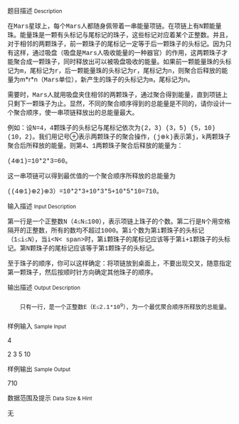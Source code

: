 <div class="panel panel-default">
<div class="area-title">
<span>
题目描述
<small>Description</small>
</span></div>
<div class="panel-body">

<p style=""><span style="">在</span><span style="font-family: Times New Roman,serif;"><span style=""><span><span style="font-family: Courier New,monospace;">Mars</span></span></span></span><span style="">星球上，每个</span><span style="font-family: Times New Roman,serif;"><span style=""><span><span style="font-family: Courier New,monospace;">Mars</span></span></span></span><span style="">人都随身佩带着一串能量项链。在项链上有</span><span style="font-family: Times New Roman,serif;"><span style=""><span><span style="font-family: Courier New,monospace;">N</span></span></span></span><span style="">颗能量珠。能量珠是一颗有头标记与尾标记的珠子，这些标记对应着某个正整数。并且，对于相邻的两颗珠子，前一颗珠子的尾标记一定等于后一颗珠子的头标记。因为只有这样，通过吸盘（吸盘是</span><span style="font-family: Times New Roman,serif;"><span style=""><span><span style="font-family: Courier New,monospace;">Mars</span></span></span></span><span style="">人吸收能量的一种器官）的作用，这两颗珠子才能聚合成一颗珠子，同时释放出可以被吸盘吸收的能量。如果前一颗能量珠的头标记为</span><span style="font-family: Times New Roman,serif;"><span style=""><span><span style="font-family: Courier New,monospace;">m</span></span></span></span><span style="">，尾标记为</span><span style="font-family: Times New Roman,serif;"><span style=""><span><span style="font-family: Courier New,monospace;">r</span></span></span></span><span style="">，后一颗能量珠的头标记为</span><span style="font-family: Times New Roman,serif;"><span style=""><span><span style="font-family: Courier New,monospace;">r</span></span></span></span><span style="">，尾标记为</span><span style="font-family: Times New Roman,serif;"><span style=""><span><span style="font-family: Courier New,monospace;">n</span></span></span></span><span style="">，则聚合后释放的能量为m*r*n（</span><span style="font-family: Times New Roman,serif;"><span style=""><span><span style="font-family: Courier New,monospace;">Mars</span></span></span></span><span style="">单位），新产生的珠子的头标记为</span><span style="font-family: Times New Roman,serif;"><span style=""><span><span style="font-family: Courier New,monospace;">m</span></span></span></span><span style="">，尾标记为</span><span style="font-family: Times New Roman,serif;"><span style=""><span><span style="font-family: Courier New,monospace;">n</span></span></span></span><span style="">。</span></p>
<p style=""><span style="">需要时，</span><span style="font-family: Times New Roman,serif;"><span style=""><span><span style="font-family: Courier New,monospace;">Mars</span></span></span></span><span style="">人就用吸盘夹住相邻的两颗珠子，通过聚合得到能量，直到项链上只剩下一颗珠子为止。显然，不同的聚合顺序得到的总能量是不同的，请你设计一个聚合顺序，使一串项链释放出的总能量最大。</span></p>
<p style=""><span style="">例如：设</span><span style="font-family: Times New Roman,serif;"><span style=""><span><span style="font-family: Courier New,monospace;">N=4</span></span></span></span><span style="">，</span><span style="font-family: Times New Roman,serif;"><span style=""><span><span style="font-family: Courier New,monospace;">4</span></span></span></span><span style="">颗珠子的头标记与尾标记依次为</span><span style="font-family: Times New Roman,serif;"><span style=""><span><span style="font-family: Courier New,monospace;">(2</span></span></span></span><span style="">，</span><span style="font-family: Times New Roman,serif;"><span style=""><span><span style="font-family: Courier New,monospace;">3) (3</span></span></span></span><span style="">，</span><span style="font-family: Times New Roman,serif;"><span style=""><span><span style="font-family: Courier New,monospace;">5) (5</span></span></span></span><span style="">，</span><span style="font-family: Times New Roman,serif;"><span style=""><span><span style="font-family: Courier New,monospace;">10) (10</span></span></span></span><span style="">，</span><span style="font-family: Times New Roman,serif;"><span style=""><span><span style="font-family: Courier New,monospace;">2)</span></span></span></span><span style="">。我们用记号⊕表示两颗珠子的聚合操作，</span><span style="font-family: Times New Roman,serif;"><span style=""><span><span style="font-family: Courier New,monospace;">(j</span><span style="">⊕</span><span style="font-family: Courier New,monospace;">k)</span></span></span></span><span style="">表示第</span><span style="font-family: Times New Roman,serif;"><span style=""><span><span style="font-family: Courier New,monospace;">j</span></span></span></span><span style="">，</span><span style="font-family: Times New Roman,serif;"><span style=""><span><span style="font-family: Courier New,monospace;">k</span></span></span></span><span style="">两颗珠子聚合后所释放的能量。则第</span><span style="font-family: Times New Roman,serif;"><span style=""><span><span style="font-family: Courier New,monospace;">4</span></span></span></span><span style="">、</span><span style="font-family: Times New Roman,serif;"><span style=""><span><span style="font-family: Courier New,monospace;">1</span></span></span></span><span style="">两颗珠子聚合后释放的能量为：</span></p>
<p style=""><span style="font-family: Times New Roman,serif;"><span style=""><span><span style="font-family: Courier New,monospace;">(4</span><span style="">⊕</span><span style="font-family: Courier New,monospace;">1)=10*2*3=60</span></span></span></span><span style="">。</span></p>
<p style=""><span style="">这一串项链可以得到最优值的一个聚合顺序所释放的总能量为</span></p>
<p style=""><span style="font-family: Times New Roman,serif;"><span style=""><span><span style="font-family: Courier New,monospace;">((4</span><span style="">⊕</span><span style="font-family: Courier New,monospace;">1)</span><span style="">⊕</span><span style="font-family: Courier New,monospace;">2)</span><span style="">⊕</span><span style="font-family: Courier New,monospace;">3</span></span></span></span><span style="">）</span><span style="font-family: Times New Roman,serif;"><span style=""><span><span style="font-family: Courier New,monospace;">=10*2*3+10*3*5+10*5*10=710</span></span></span></span><span style="">。</span></p>

</div>
</div>

<div class="panel panel-default">
<div class="area-title">
<span>
输入描述
<small>Input Description</small>
</span></div>
<div class="panel-body">
<p style=""><span style="">第一行是一个正整数</span><span style="font-family: Times New Roman,serif;"><span style=""><span><span style="font-family: Courier New,monospace;">N</span></span></span></span><span style="">（</span><span style="font-family: Times New Roman,serif;"><span style=""><span><span style="font-family: Courier New,monospace;">4</span><span style="">≤</span><span style="font-family: Courier New,monospace;">N</span><span style="">≤</span><span style="font-family: Courier New,monospace;">100</span></span></span></span><span style="">），表示项链上珠子的个数。第二行是</span><span style="font-family: Times New Roman,serif;"><span style=""><span><span style="font-family: Courier New,monospace;">N</span></span></span></span><span style="">个用空格隔开的正整数，所有的数均不超过</span><span style="font-family: Times New Roman,serif;"><span style=""><span><span style="font-family: Courier New,monospace;">1000</span></span></span></span><span style="">。第</span><span style="font-family: Times New Roman,serif;"><span style=""><span><span style="font-family: Courier New,monospace;">i</span></span></span></span><span style="">个数为第</span><span style="font-family: Times New Roman,serif;"><span style=""><span><span style="font-family: Courier New,monospace;">i</span></span></span></span><span style="">颗珠子的头标记（</span><span style="font-family: Times New Roman,serif;"><span style=""><span><span style="font-family: Courier New,monospace;">1</span><span style="">≤</span><span style="font-family: Courier New,monospace;">i</span><span style="">≤</span><span style="font-family: Courier New,monospace;">N</span></span></span></span><span style="">），当</span><span style="font-family: Times New Roman,serif;"><span style=""><span><span style="font-family: Courier New,monospace;">i&lt;N&lt; span&gt;</span></span></span></span><span style="">时，第</span><span style="font-family: Times New Roman,serif;"><span style=""><span><span style="font-family: Courier New,monospace;">i</span></span></span></span><span style="">颗珠子的尾标记应该等于第</span><span style="font-family: Times New Roman,serif;"><span style=""><span><span style="font-family: Courier New,monospace;">i+1</span></span></span></span><span style="">颗珠子的头标记。第</span><span style="font-family: Times New Roman,serif;"><span style=""><span><span style="font-family: Courier New,monospace;">N</span></span></span></span><span style="">颗珠子的尾标记应该等于第</span><span style="font-family: Times New Roman,serif;"><span style=""><span><span style="font-family: Courier New,monospace;">1</span></span></span></span><span style="">颗珠子的头标记。</span></p>
<p style=""><span style="">至于珠子的顺序，你可以这样确定：将项链放到桌面上，不要出现交叉，随意指定第一颗珠子，然后按顺时针方向确定其他珠子的顺序。</span></p>

</div>
</div>
<div  class="panel panel-default">
<div class="area-title">
<span>
输出描述
<small>Output Description</small>
</span></div>
<div class="panel-body">

<p class="cjk" style="text-indent: 0.74cm; margin-top: 0.49cm; margin-bottom: 0.49cm; line-height: 0.64cm; widows: 2; orphans: 2;" align="LEFT"><span style="font-size: small;">只有一行，是一个正整数</span><span style="font-family: Times New Roman,serif;"><span style="font-size: small;"><span lang="en-US"><span style="font-family: Courier New,monospace;">E</span></span></span></span><span style="font-size: small;">（</span><span style="font-family: Times New Roman,serif;"><span style="font-size: small;"><span lang="en-US"><span style="font-family: Courier New,monospace;">E</span><span style="font-family: 宋体,SimSun;">&le;</span><span style="font-family: Courier New,monospace;">2.1*10</span><sup><span style="font-family: Courier New,monospace;">9</span></sup></span></span></span><span style="font-size: small;">），为一个最优聚合顺序所释放的总能量。</span></p>

</div>
</div>


<div class="panel panel-default">
<div class="area-title">
<span>
样例输入
<small>Sample Input</small>
</span></div>
<div class="panel-body">
<p>4</p>
<p>2 3 5 10</p>

</div>
</div>

<div class="panel panel-default">
<div class="area-title">
<span>
样例输出
<small>Sample Output</small>
</span></div>
<div class="panel-body">
<p>710</p>

</div>
</div>

<div class="panel panel-default">
<div class="area-title">
<span>
数据范围及提示
<small>Data Size & Hint</small>
</span></div>
<div class="panel-body">
<p>无</p>
</div>
</div>